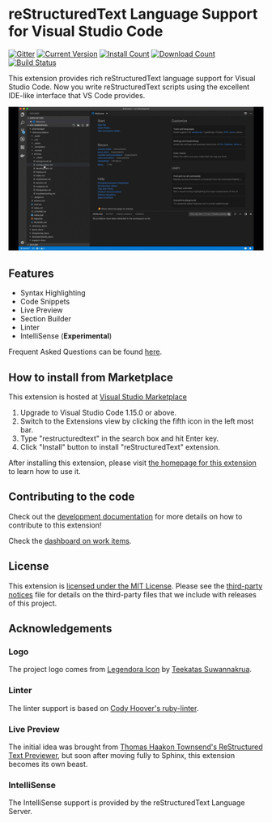 # reStructuredText Language Support for Visual Studio Code

[![Gitter](https://badges.gitter.im/vscode-restructuredtext/vscode-restructuredtext.svg)](https://gitter.im/vscode-restructuredtext/vscode-restructuredtext?utm_source=badge&utm_medium=badge&utm_campaign=pr-badge)
[![Current Version](https://vsmarketplacebadge.apphb.com/version/lextudio.restructuredtext.svg)](https://marketplace.visualstudio.com/items?itemName=lextudio.restructuredtext)
[![Install Count](https://vsmarketplacebadge.apphb.com/installs/lextudio.restructuredtext.svg)](https://marketplace.visualstudio.com/items?itemName=lextudio.restructuredtext)
[![Download Count](https://vsmarketplacebadge.apphb.com/downloads/lextudio.restructuredtext.svg)](https://marketplace.visualstudio.com/items?itemName=lextudio.restructuredtext)
[![Build Status](https://dev.azure.com/lextudio/vscode-restructuredtext/_apis/build/status/vscode-restructuredtext.vscode-restructuredtext?branchName=master)](https://dev.azure.com/lextudio/vscode-restructuredtext/_build/latest?definitionId=2&branchName=master)

This extension provides rich reStructuredText language support for Visual Studio Code.
Now you write reStructuredText scripts using the excellent IDE-like interface
that VS Code provides.

![reStructuredText in Visual Studio Code](images/main.gif)

## Features

- Syntax Highlighting
- Code Snippets
- Live Preview
- Section Builder
- Linter
- IntelliSense (**Experimental**)

Frequent Asked Questions can be found [here](https://github.com/vscode-restructuredtext/vscode-restructuredtext/issues?q=is%3Aissue+label%3A%22faq+candidate%22+).

## How to install from Marketplace

This extension is hosted at [Visual Studio Marketplace](https://marketplace.visualstudio.com/items/lextudio.restructuredtext)

1. Upgrade to Visual Studio Code 1.15.0 or above.
1. Switch to the Extensions view by clicking the fifth icon in the left most bar.
1. Type "restructuredtext" in the search box and hit Enter key.
1. Click "Install" button to install "reStructuredText" extension.

After installing this extension, please visit [the homepage for this extension](https://docs.restructuredtext.net) to learn how to use it.

## Contributing to the code

Check out the [development documentation](https://docs.restructuredtext.net/en/latest/articles/development.html) for more details
on how to contribute to this extension!

Check the [dashboard on work items](https://waffle.io/vscode-restructuredtext/vscode-restructuredtext).

## License

This extension is [licensed under the MIT License](LICENSE.txt).  Please see the
[third-party notices](https://docs.restructuredtext.net/en/latest/articles/thirdparties.html) file for details on the third-party
files that we include with releases of this project.

## Acknowledgements
### Logo
The project logo comes from [Legendora Icon](http://raindropmemory.deviantart.com/art/Legendora-Icon-Set-118999011) by [Teekatas Suwannakrua](http://raindropmemory.deviantart.com/).

### Linter
The linter support is based on [Cody Hoover's ruby-linter](https://marketplace.visualstudio.com/items?itemName=hoovercj.ruby-linter).

### Live Preview
The initial idea was brought from [Thomas Haakon Townsend's ReStructured Text Previewer](https://marketplace.visualstudio.com/items?itemName=tht13.rst-vscode), but soon after moving fully to Sphinx, this extension becomes its own beast.

### IntelliSense
The IntelliSense support is provided by the reStructuredText Language Server.
